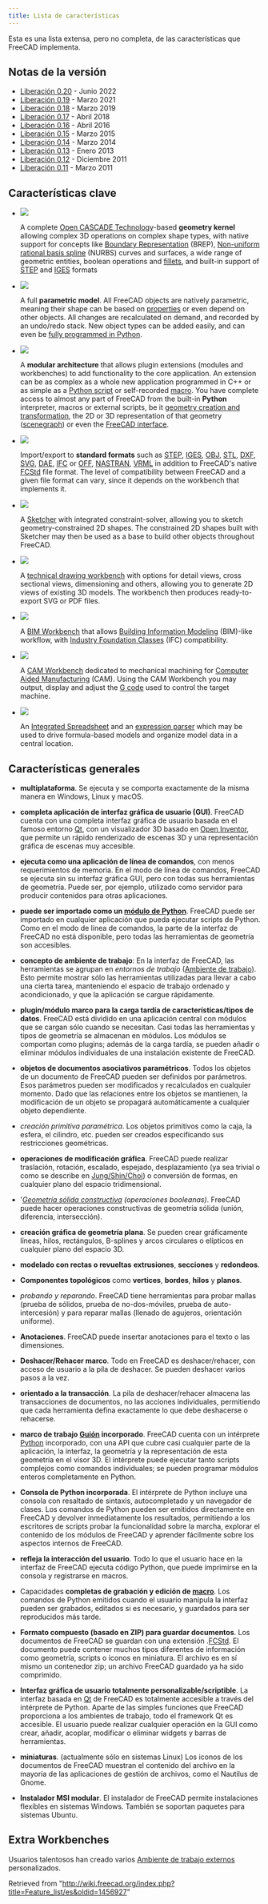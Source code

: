 ```yaml
---
title: Lista de características
---
```


Esta es una lista extensa, pero no completa, de las características que FreeCAD implementa.

## Notas de la versión

- [Liberación 0.20](/Release_notes_0.20/es "Release notes 0.20/es") - Junio 2022
- [Liberación 0.19](/Release_notes_0.19/es "Release notes 0.19/es") - Marzo 2021
- [Liberación 0.18](/Release_notes_0.18/es "Release notes 0.18/es") - Marzo 2019
- [Liberación 0.17](/Release_notes_0.17/es "Release notes 0.17/es") - Abril 2018
- [Liberación 0.16](/Release_notes_0.16/es "Release notes 0.16/es") - Abril 2016
- [Liberación 0.15](/Release_notes_0.15/es "Release notes 0.15/es") - Marzo 2015
- [Liberación 0.14](/Release_notes_0.14/es "Release notes 0.14/es") - Marzo 2014
- [Liberación 0.13](/Release_notes_0.13/es "Release notes 0.13/es") - Enero 2013
- [Liberación 0.12](/Release_notes_0.12/es "Release notes 0.12/es") - Diciembre 2011
- [Liberación 0.11](/Release_notes_0.11/es "Release notes 0.11/es") - Marzo 2011

## Características clave

- ![](/images/Feature1.jpg)

  A complete [Open CASCADE Technology](http://en.wikipedia.org/wiki/Open_CASCADE)-based **geometry kernel** allowing complex 3D operations on complex shape types, with native support for concepts like [Boundary Representation](https://en.wikipedia.org/wiki/Boundary_representation) (BREP), [Non-uniform rational basis spline](https://en.wikipedia.org/wiki/Non-uniform_rational_B-spline) (NURBS) curves and surfaces, a wide range of geometric entities, boolean operations and [fillets](<https://en.wikipedia.org/wiki/Fillet_(mechanics)>), and built-in support of [STEP](https://en.wikipedia.org/wiki/ISO_10303) and [IGES](https://en.wikipedia.org/wiki/IGES) formats

- ![](/images/Feature3.jpg)

  A full **parametric model**. All FreeCAD objects are natively parametric, meaning their shape can be based on [properties](/Property "Property") or even depend on other objects. All changes are recalculated on demand, and recorded by an undo/redo stack. New object types can be added easily, and can even be [fully programmed in Python](/Scripted_objects "Scripted objects").

- ![](/images/Feature4.jpg)

  A **modular architecture** that allows plugin extensions (modules and workbenches) to add functionality to the core application. An extension can be as complex as a whole new application programmed in C++ or as simple as a [Python script](/Power_users_hub "Power users hub") or self-recorded [macro](/Macros "Macros"). You have complete access to almost any part of FreeCAD from the built-in **Python** interpreter, macros or external scripts, be it [geometry creation and transformation](/Topological_data_scripting "Topological data scripting"), the 2D or 3D representation of that geometry ([scenegraph](/Scenegraph "Scenegraph")) or even the [FreeCAD interface](/PySide "PySide").

- ![](/images/Feature5.jpg)

  Import/export to **standard formats** such as [STEP](http://en.wikipedia.org/wiki/ISO_10303), [IGES](http://en.wikipedia.org/wiki/IGES), [OBJ](http://en.wikipedia.org/wiki/Obj), [STL](http://en.wikipedia.org/wiki/STL_%28file_format%29), [DXF](http://en.wikipedia.org/wiki/Dxf), [SVG](http://en.wikipedia.org/wiki/Svg), [DAE](http://en.wikipedia.org/wiki/COLLADA), [IFC](http://en.wikipedia.org/wiki/Industry_Foundation_Classes) or [OFF](http://people.sc.fsu.edu/~jburkardt/data/off/off.html), [NASTRAN](http://en.wikipedia.org/wiki/NASTRAN), [VRML](http://en.wikipedia.org/wiki/VRML) in addition to FreeCAD's native [FCStd](/File_Format_FCStd "File Format FCStd") file format. The level of compatibility between FreeCAD and a given file format can vary, since it depends on the workbench that implements it.

- ![](/images/Feature7.jpg)

  A [Sketcher](/Sketcher_Workbench "Sketcher Workbench") with integrated constraint-solver, allowing you to sketch geometry-constrained 2D shapes. The constrained 2D shapes built with Sketcher may then be used as a base to build other objects throughout FreeCAD.

- ![](/images/Feature8.jpg)

  A [technical drawing workbench](/TechDraw_Workbench "TechDraw Workbench") with options for detail views, cross sectional views, dimensioning and others, allowing you to generate 2D views of existing 3D models. The workbench then produces ready-to-export SVG or PDF files.

- ![](/images/Feature-arch.jpg)

  A [BIM Workbench](/BIM_Workbench "BIM Workbench") that allows [Building Information Modeling](http://en.wikipedia.org/wiki/Building_Information_Modeling) (BIM)-like workflow, with [Industry Foundation Classes](http://en.wikipedia.org/wiki/Industry_Foundation_Classes) (IFC) compatibility.

- ![](/images/Feature-CAM.jpg)

  A [CAM Workbench](/CAM_Workbench "CAM Workbench") dedicated to mechanical machining for [Computer Aided Manufacturing](https://en.wikipedia.org/wiki/Computer-aided_manufacturing) (CAM). Using the CAM Workbench you may output, display and adjust the [G code](http://en.wikipedia.org/wiki/G-code) used to control the target machine.

- ![](/images/Feature_spreadsheet.png)

  An [Integrated Spreadsheet](/Spreadsheet_Workbench "Spreadsheet Workbench") and an [expression parser](/Expressions "Expressions") which may be used to drive formula-based models and organize model data in a central location.

## Características generales

- **multiplataforma**. Se ejecuta y se comporta exactamente de la misma manera en Windows, Linux y macOS.

- **completa aplicación de interfaz gráfica de usuario (GUI)**. FreeCAD cuenta con una completa interfaz gráfica de usuario basada en el famoso entorno [Qt](http://www.qtsoftware.com/), con un visualizador 3D basado en [Open Inventor](http://en.wikipedia.org/wiki/Open_Inventor), que permite un rápido renderizado de escenas 3D y una representación gráfica de escenas muy accesible.

- **ejecuta como una aplicación de línea de comandos**, con menos requerimientos de memoria. En el modo de línea de comandos, FreeCAD se ejecuta sin su interfaz gráfica GUI, pero con todas sus herramientas de geometría. Puede ser, por ejemplo, utilizado como servidor para producir contenidos para otras aplicaciones.

- **puede ser importado como un [módulo de Python](/Embedding_FreeCAD/es "Embedding FreeCAD/es")**. FreeCAD puede ser importado en cualquier aplicación que pueda ejecutar scripts de Python. Como en el modo de línea de comandos, la parte de la interfaz de FreeCAD no está disponible, pero todas las herramientas de geometría son accesibles.

- **concepto de ambiente de trabajo**: En la interfaz de FreeCAD, las herramientas se agrupan en _entornos de trabajo_ ([Ambiente de trabajo](/Workbenches/es "Workbenches/es")). Esto permite mostrar sólo las herramientas utilizadas para llevar a cabo una cierta tarea, manteniendo el espacio de trabajo ordenado y acondicionado, y que la aplicación se cargue rápidamente.

- **plugin/módulo marco para la carga tardía de características/tipos de datos**. FreeCAD está dividido en una aplicación central con módulos que se cargan sólo cuando se necesitan. Casi todas las herramientas y tipos de geometría se almacenan en módulos. Los módulos se comportan como plugins; además de la carga tardía, se pueden añadir o eliminar módulos individuales de una instalación existente de FreeCAD.

- **objetos de documentos asociativos paramétricos**. Todos los objetos de un documento de FreeCAD pueden ser definidos por parámetros. Esos parámetros pueden ser modificados y recalculados en cualquier momento. Dado que las relaciones entre los objetos se mantienen, la modificación de un objeto se propagará automáticamente a cualquier objeto dependiente.

- _creación primitiva paramétrica_. Los objetos primitivos como la caja, la esfera, el cilindro, etc. pueden ser creados especificando sus restricciones geométricas.

- **operaciones de modificación gráfica**. FreeCAD puede realizar traslación, rotación, escalado, espejado, desplazamiento (ya sea trivial o como se describe en [Jung/Shin/Choi](https://www.researchgate.net/publication/240754626_Self-intersection_Removal_in_Triangular_Mesh_Offsetting)) o conversión de formas, en cualquier plano del espacio tridimensional.

- '_[Geometría sólida constructiva](/Constructive_solid_geometry/es "Constructive solid geometry/es") (operaciones booleanas)_. FreeCAD puede hacer operaciones constructivas de geometría sólida (unión, diferencia, intersección).

- **creación gráfica de geometría plana**. Se pueden crear gráficamente líneas, hilos, rectángulos, B-splines y arcos circulares o elípticos en cualquier plano del espacio 3D.

- **modelado con rectas o revueltas** **extrusiones**, **secciones** y **redondeos**.

- **Componentes topológicos** como **vertices**, **bordes**, **hilos** y **planos**.

- _probando y reparando_. FreeCAD tiene herramientas para probar mallas (prueba de sólidos, prueba de no-dos-móviles, prueba de auto-intercesión) y para reparar mallas (llenado de agujeros, orientación uniforme).

- **Anotaciones**. FreeCAD puede insertar anotaciones para el texto o las dimensiones.

- **Deshacer/Rehacer marco**. Todo en FreeCAD es deshacer/rehacer, con acceso de usuario a la pila de deshacer. Se pueden deshacer varios pasos a la vez.

- **orientado a la transacción**. La pila de deshacer/rehacer almacena las transacciones de documentos, no las acciones individuales, permitiendo que cada herramienta defina exactamente lo que debe deshacerse o rehacerse.

- **marco de trabajo [Guión](/Scripting/es "Scripting/es") incorporado**. FreeCAD cuenta con un intérprete [Python](http://www.python.org/) incorporado, con una API que cubre casi cualquier parte de la aplicación, la interfaz, la geometría y la representación de esta geometría en el visor 3D. El intérprete puede ejecutar tanto scripts complejos como comandos individuales; se pueden programar módulos enteros completamente en Python.

- **Consola de Python incorporada**. El intérprete de Python incluye una consola con resaltado de sintaxis, autocompletado y un navegador de clases. Los comandos de Python pueden ser emitidos directamente en FreeCAD y devolver inmediatamente los resultados, permitiendo a los escritores de scripts probar la funcionalidad sobre la marcha, explorar el contenido de los módulos de FreeCAD y aprender fácilmente sobre los aspectos internos de FreeCAD.

- **refleja la interacción del usuario**. Todo lo que el usuario hace en la interfaz de FreeCAD ejecuta código Python, que puede imprimirse en la consola y registrarse en macros.

- Capacidades **completas de grabación y edición de [macro](/Macros/es "Macros/es")**. Los comandos de Python emitidos cuando el usuario manipula la interfaz pueden ser grabados, editados si es necesario, y guardados para ser reproducidos más tarde.

- **Formato compuesto (basado en ZIP) para guardar documentos**. Los documentos de FreeCAD se guardan con una extensión .[FCStd](/File_Format_FCStd "File Format FCStd"). El documento puede contener muchos tipos diferentes de información como geometría, scripts o iconos en miniatura. El archivo es en sí mismo un contenedor zip; un archivo FreeCAD guardado ya ha sido comprimido.

- **Interfaz gráfica de usuario totalmente personalizable/scriptible**. La interfaz basada en [Qt](https://www.qt.io) de FreeCAD es totalmente accesible a través del intérprete de Python. Aparte de las simples funciones que FreeCAD proporciona a los ambientes de trabajo, todo el framework Qt es accesible. El usuario puede realizar cualquier operación en la GUI como crear, añadir, acoplar, modificar o eliminar widgets y barras de herramientas.

- **miniaturas**. (actualmente sólo en sistemas Linux) Los iconos de los documentos de FreeCAD muestran el contenido del archivo en la mayoría de las aplicaciones de gestión de archivos, como el Nautilus de Gnome.

- **Instalador MSI modular**. El instalador de FreeCAD permite instalaciones flexibles en sistemas Windows. También se soportan paquetes para sistemas Ubuntu.

## Extra Workbenches

Usuarios talentosos han creado varios [Ambiente de trabajo externos](/External_workbenches/es "External workbenches/es") personalizados.

Retrieved from "<http://wiki.freecad.org/index.php?title=Feature_list/es&oldid=1456927>"
